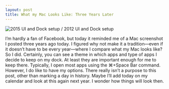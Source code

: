 ```yaml
---
layout: post
title: What my Mac Looks Like: Three Years Later
---
```


![2015 UI and Dock setup / 2012 UI and Dock setup](http://d.pr/i/158kf.png)

I’m hardly a fan of Facebook, but today it reminded me of a Mac screenshot I posted three years ago today. I figured why not make it a tradition—even if it doesn’t have to be every year—where I compare what my Mac looks like? So I did.
Certainly, you can see a theme in which apps and type of apps I decide to keep on my dock. At least they are important enough for me to keep there. Typically, I open most apps using the ⌘+Space Bar command. However, I do like to have my options.
There really isn’t a purpose to this post, other than marking a day in history. Maybe I’ll add today on my calendar and look at this again next year. I wonder how things will look then.